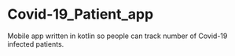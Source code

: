 # Covid-19_Patient_app
Mobile app written in kotlin so people can track number of Covid-19 infected patients.
